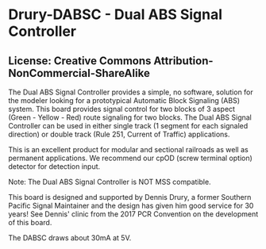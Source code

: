 # Drury-DABSC - Dual ABS Signal Controller
## License: Creative Commons Attribution-NonCommercial-ShareAlike


The Dual ABS Signal Controller provides a simple, no software,
solution for the modeler looking for a prototypical Automatic Block
Signaling (ABS) system.  This board provides signal control for two
blocks of 3 aspect (Green - Yellow - Red) route signaling for two
blocks.  The Dual ABS Signal Controller can be used in either single
track (1 segment for each signaled direction) or double track (Rule
251, Current of Traffic) applications.

This is an excellent product for modular and sectional railroads
as well as permanent applications.  We recommend our cpOD (screw
terminal option) detector for detection input.

Note: The Dual ABS Signal Controller is NOT MSS compatible.

This board is designed and supported by Dennis Drury, a former
Southern Pacific Signal Maintainer and the design has given him
good service for 30 years! See Dennis' clinic from the 2017 PCR
Convention on the development of this board.

The DABSC draws about 30mA at 5V.


